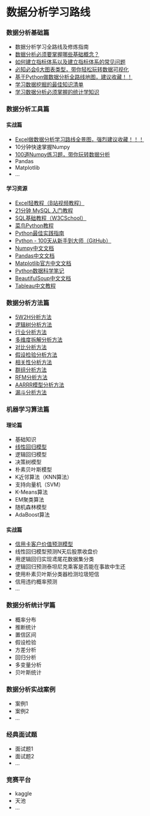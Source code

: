 # 数据分析学习路线

### 数据分析基础篇

- 数据分析学习全路线及修炼指南
- [数据分析必须要掌握哪些基础概念？](https://github.com/likuli/data-analysis-learning/blob/main/docs/analysis_fundamentals/basic_concepts.md)
- [如何建立指标体系以及建立指标体系的常见问题](https://github.com/likuli/data-analysis-learning/blob/main/docs/analysis_fundamentals/indicator_system.md)
- [必知必会6大图表类型，带你轻松玩转数据可视化](https://github.com/likuli/data-analysis-learning/blob/main/docs/analysis_fundamentals/visualization_chart.md)
- [基于Python做数据分析全路线地图，建议收藏！！](https://github.com/likuli/data-analysis-learning/blob/main/docs/analysis_fundamentals/python_data_analysis_map.md)
- [学习数据挖掘的最佳知识清单](https://github.com/likuli/data-analysis-learning/blob/main/docs/analysis_fundamentals/data_mining_map.md)
- [学习数据分析必须掌握的统计学知识](https://github.com/likuli/data-analysis-learning/blob/main/docs/analysis_fundamentals/statistics_data_analysis_map.md)

### 数据分析工具篇

#### 实战篇

- [Excel做数据分析学习路线全景图，强烈建议收藏！！！](https://github.com/likuli/data-analysis-learning/blob/main/docs/analysis_tools/excel_data_analysis_map.md)
- 10分钟快速掌握Numpy
- [100道Numpy练习题，带你玩转数据分析](https://github.com/likuli/data-analysis-learning/blob/main/docs/analysis_tools/python_numpy_exercises.md)
- Pandas
- Matplotlib
- ...

#### 学习资源

- [Excel轻教程（B站视频教程）](https://space.bilibili.com/308552985/channel/collectiondetail?sid=426567&ctype=0)
- [21分钟 MySQL 入门教程](https://www.w3cschool.cn/yfgwtn/6qv34ozt.html)
- [SQL基础教程（W3CSchool）](https://www.w3school.com.cn/sql/index.asp)
- [菜鸟Python教程](https://www.runoob.com/python3/python3-tutorial.html)
- [Python最佳实践指南](https://www.runoob.com/python3/python3-tutorial.html)
- [Python - 100天从新手到大师（GitHub）](https://github.com/jackfrued/Python-100-Days)
- [Numpy中文文档](https://www.numpy.org.cn/)
- [Pandas中文文档](https://www.pypandas.cn/)
- [Matplotlib官方中文文档](https://www.matplotlib.org.cn/)
- [Python数据科学笔记](https://github.com/donnemartin/data-science-ipython-notebooks)
- [BeautifulSoup中文文档](https://www.crummy.com/software/BeautifulSoup/bs4/doc.zh/)
- [Tableau中文教程](https://www.w3cschool.cn/tableau/)

### 数据分析方法篇

- [5W2H分析方法](https://github.com/likuli/data-analysis-learning/blob/main/docs/analysis_method/1_5w2h_analysis.md)
- [逻辑树分析方法](https://github.com/likuli/data-analysis-learning/blob/main/docs/analysis_method/2_logical_tree_analysis.md)
- [行业分析方法](https://github.com/likuli/data-analysis-learning/blob/main/docs/analysis_method/3_pest_analysis.md)
- [多维度拆解分析方法](https://github.com/likuli/data-analysis-learning/blob/main/docs/analysis_method/4_multidimensional_analysis.md)
- [对比分析方法](https://github.com/likuli/data-analysis-learning/blob/main/docs/analysis_method/5_comparative_analysis.md)
- [假设检验分析方法](https://github.com/likuli/data-analysis-learning/blob/main/docs/analysis_method/6_hypothetical_test_analysis.md)
- [相关性分析方法](https://github.com/likuli/data-analysis-learning/blob/main/docs/analysis_method/7_correlation_analysis.md)
- [群组分析方法](https://github.com/likuli/data-analysis-learning/blob/main/docs/analysis_method/8_group_analysis.md)
- [RFM分析方法](https://github.com/likuli/data-analysis-learning/blob/main/docs/analysis_method/9_rfm_analysis.md)
- [AARRR模型分析方法](https://github.com/likuli/data-analysis-learning/blob/main/docs/analysis_method/10_aarrr_analysis.md)
- [漏斗分析方法](https://github.com/likuli/data-analysis-learning/blob/main/docs/analysis_method/11_funnel_analysis.md)

### 机器学习算法篇

#### 理论篇
- 基础知识
- [线性回归模型](https://github.com/likuli/data-analysis-learning/blob/main/docs/analysis_ai/linear_regression.md)
- 逻辑回归模型
- 决策树模型
- 朴素贝叶斯模型
- K近邻算法（KNN算法）
- 支持向量机（SVM）
- K-Means算法
- EM聚类算法
- 随机森林模型
- AdaBoost算法

#### 实战篇
- [信用卡客户价值预测模型](https://github.com/likuli/data-analysis-learning/blob/main/docs/analysis_ai/example/linear_regression_1.md)
- 线性回归模型预测N天后股票收盘价
- 用逻辑回归实现鸢尾花数据集分类
- 逻辑回归预测泰坦尼克乘客是否能在事故中生还
- 使用朴素贝叶斯分类器检测垃圾短信
- 信用违约概率预测
- ...

### 数据分析统计学篇

- 概率分布
- 推断统计
- 置信区间
- 假设检验
- 方差分析
- 回归分析
- 多变量分析
- 贝叶斯统计

### 数据分析实战案例

- 案例1
- 案例2
- ...

### 经典面试题

- 面试题1
- 面试题2
- ...

### 竞赛平台

- kaggle
- 天池
- ...